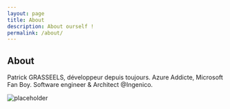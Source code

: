 ```yaml
---
layout: page
title: About
description: About ourself !
permalink: /about/
---
```


## About
Patrick GRASSEELS, développeur depuis toujours. 
Azure Addicte, Microsoft Fan Boy.
Software engineer & Architect @Ingenico.

![placeholder](https://res.cloudinary.com/wetry/image/upload/v1567254611/wetry/about/48370796_10156575078393801_7019006602195763200_o_czvg64.jpg "Patrick GRASSEELS")

